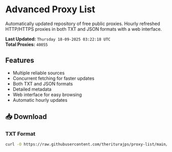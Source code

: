 # Advanced Proxy List

Automatically updated repository of free public proxies. Hourly refreshed HTTP/HTTPS proxies in both TXT and JSON formats with a web interface.

**Last Updated:** `Thursday 18-09-2025 03:22:18 UTC`  
**Total Proxies:** `40055`

## Features
- Multiple reliable sources
- Concurrent fetching for faster updates
- Both TXT and JSON formats
- Detailed metadata
- Web interface for easy browsing
- Automatic hourly updates

## 📥 Download

### TXT Format
```bash
curl -O https://raw.githubusercontent.com/theriturajps/proxy-list/main/proxies.txt